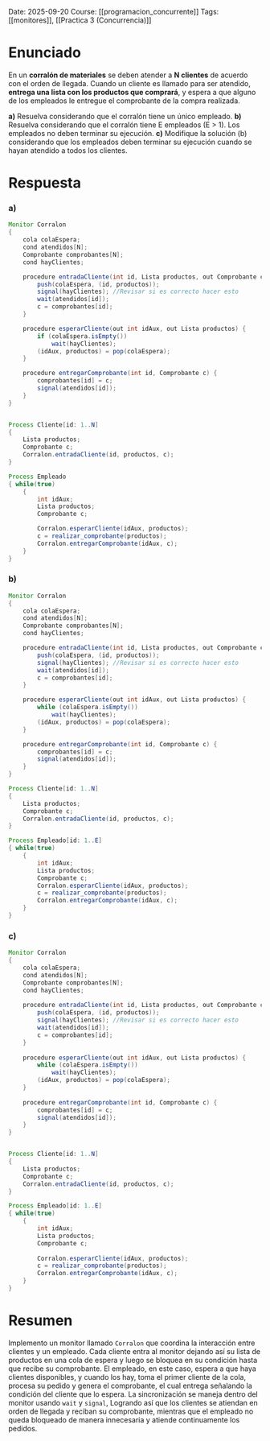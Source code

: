 Date: 2025-09-20
Course: [[programacion_concurrente]]
Tags: [[monitores]], [[Practica 3 (Concurrencia)]]

# Enunciado
En un **corralón de materiales** se deben atender a **N clientes** de acuerdo con el orden de llegada. Cuando un cliente es llamado para ser atendido, **entrega una lista con los productos que comprará**, y espera a que alguno de los empleados le entregue el comprobante de la compra realizada.

**a)** Resuelva considerando que el corralón tiene un único empleado.
**b)** Resuelva considerando que el corralón tiene E empleados (E > 1). Los empleados no deben terminar su ejecución.
**c)** Modifique la solución (b) considerando que los empleados deben terminar su ejecución cuando se hayan atendido a todos los clientes.
# Respuesta
### a)
```java
Monitor Corralon
{
    cola colaEspera;
    cond atendidos[N];
    Comprobante comprobantes[N];
    cond hayClientes;

    procedure entradaCliente(int id, Lista productos, out Comprobante c) {
        push(colaEspera, (id, productos));
        signal(hayClientes); //Revisar si es correcto hacer esto
        wait(atendidos[id]);
        c = comprobantes[id];
    }

    procedure esperarCliente(out int idAux, out Lista productos) {
        if (colaEspera.isEmpty()) 
            wait(hayClientes);
        (idAux, productos) = pop(colaEspera);
    }

    procedure entregarComprobante(int id, Comprobante c) {
        comprobantes[id] = c;
        signal(atendidos[id]);
    }
}


Process Cliente[id: 1..N]
{
    Lista productos;
    Comprobante c;
    Corralon.entradaCliente(id, productos, c);
}

Process Empleado
{ while(true) 
    {
        int idAux;
        Lista productos;
        Comprobante c;

        Corralon.esperarCliente(idAux, productos);
        c = realizar_comprobante(productos);
        Corralon.entregarComprobante(idAux, c);
    }
}

```

### b)
```java
Monitor Corralon
{
    cola colaEspera;
    cond atendidos[N];
    Comprobante comprobantes[N];
    cond hayClientes;

    procedure entradaCliente(int id, Lista productos, out Comprobante c) {
        push(colaEspera, (id, productos));
        signal(hayClientes); //Revisar si es correcto hacer esto
        wait(atendidos[id]);
        c = comprobantes[id];
    }

    procedure esperarCliente(out int idAux, out Lista productos) {
        while (colaEspera.isEmpty()) 
            wait(hayClientes);
        (idAux, productos) = pop(colaEspera);
    }

    procedure entregarComprobante(int id, Comprobante c) {
        comprobantes[id] = c;
        signal(atendidos[id]);
    }
}

Process Cliente[id: 1..N]
{
    Lista productos;
    Comprobante c;
    Corralon.entradaCliente(id, productos, c);
}

Process Empleado[id: 1..E]
{ while(true) 
    {
        int idAux;
        Lista productos;
        Comprobante c;
        Corralon.esperarCliente(idAux, productos);
        c = realizar_comprobante(productos);
        Corralon.entregarComprobante(idAux, c);
    }
}
```

### c)
```java
Monitor Corralon
{
    cola colaEspera;
    cond atendidos[N];
    Comprobante comprobantes[N];
    cond hayClientes;
    
    procedure entradaCliente(int id, Lista productos, out Comprobante c) {
        push(colaEspera, (id, productos));
        signal(hayClientes); //Revisar si es correcto hacer esto
        wait(atendidos[id]);
        c = comprobantes[id];
    }
    
    procedure esperarCliente(out int idAux, out Lista productos) {
        while (colaEspera.isEmpty()) 
            wait(hayClientes);
        (idAux, productos) = pop(colaEspera);
    }
    
    procedure entregarComprobante(int id, Comprobante c) {
        comprobantes[id] = c;
        signal(atendidos[id]);
    }
}


Process Cliente[id: 1..N]
{
    Lista productos;
    Comprobante c;
    Corralon.entradaCliente(id, productos, c);
}

Process Empleado[id: 1..E]
{ while(true) 
    {
        int idAux;
        Lista productos;
        Comprobante c;
        
        Corralon.esperarCliente(idAux, productos);
        c = realizar_comprobante(productos);
        Corralon.entregarComprobante(idAux, c);
    }
}
```
# Resumen
Implemento un monitor llamado `Corralon` que coordina la interacción entre clientes y un empleado. Cada cliente entra al monitor dejando así su lista de productos en una cola de espera y luego se bloquea en su condición hasta que recibe su comprobante. El empleado, en este caso, espera a que haya clientes disponibles, y cuando los hay, toma el primer cliente de la cola, procesa su pedido y genera el comprobante, el cual entrega señalando la condición del cliente que lo espera. La sincronización se maneja dentro del monitor usando `wait` y `signal`, Logrando así que los clientes se atiendan en orden de llegada y reciban su comprobante, mientras que el empleado no queda bloqueado de manera innecesaria y atiende continuamente los pedidos.
